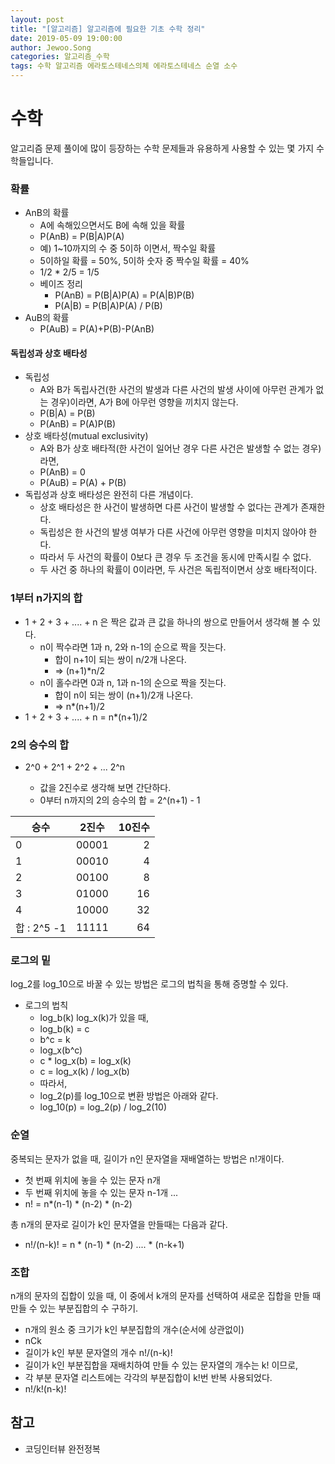 ```yaml
---
layout: post
title: "[알고리즘] 알고리즘에 필요한 기초 수학 정리"
date: 2019-05-09 19:00:00
author: Jewoo.Song
categories: 알고리즘_수학
tags: 수학 알고리즘 에라토스테네스의체 에라토스테네스 순열 소수
---
```


# 수학

알고리즘 문제 풀이에 많이 등장하는 수학 문제들과 유용하게 사용할 수 있는 몇 가지 수학들입니다.

### 확률

- AnB의 확률
  - A에 속해있으면서도 B에 속해 있을 확률
  - P(AnB) = P(B\|A)P(A)
  - 예) 1~10까지의 수 중 5이하 이면서, 짝수일 확률
  - 5이하일 확률 = 50%, 5이하 숫자 중 짝수일 확률 = 40%
  - 1/2 \* 2/5 = 1/5
  - 베이즈 정리
    - P(AnB) = P(B\|A)P(A) = P(A\|B)P(B)
    - P(A\|B) = P(B\|A)P(A) / P(B)
- AuB의 확률
  - P(AuB) = P(A)+P(B)-P(AnB)

#### 독립성과 상호 배타성

- 독립성
  - A와 B가 독립사건(한 사건의 발생과 다른 사건의 발생 사이에 아무런 관계가 없는 경우)이라면, A가 B에 아무런 영향을 끼치지 않는다.
  - P(B\|A) = P(B)
  - P(AnB) = P(A)P(B)
- 상호 배타성(mutual exclusivity)
  - A와 B가 상호 배타적(한 사건이 일어난 경우 다른 사건은 발생할 수 없는 경우)라면,
  - P(AnB) = 0
  - P(AuB) = P(A) + P(B)
- 독립성과 상호 배타성은 완전히 다른 개념이다.
  - 상호 배타성은 한 사건이 발생하면 다른 사건이 발생할 수 없다는 관계가 존재한다.
  - 독립성은 한 사건의 발생 여부가 다른 사건에 아무런 영향을 미치지 않아야 한다.
  - 따라서 두 사건의 확률이 0보다 큰 경우 두 조건을 동시에 만족시킬 수 없다.
  - 두 사건 중 하나의 확률이 0이라면, 두 사건은 독립적이면서 상호 배타적이다.

### 1부터 n가지의 합

- 1 + 2 + 3 + .... + n 은 짝은 값과 큰 값을 하나의 쌍으로 만들어서 생각해 볼 수 있다.
  - n이 짝수라면 1과 n, 2와 n-1의 순으로 짝을 짓는다.
    - 합이 n+1이 되는 쌍이 n/2개 나온다.
    - => (n+1)\*n/2
  - n이 홀수라면 0과 n, 1과 n-1의 순으로 짝을 짓는다.
    - 합이 n이 되는 쌍이 (n+1)/2개 나온다.
    - => n\*(n+1)/2
- 1 + 2 + 3 + .... + n = n\*(n+1)/2

### 2의 승수의 합

- 2^0 + 2^1 + 2^2 + ... 2^n

  - 값을 2진수로 생각해 보면 간단하다.
  - 0부터 n까지의 2의 승수의 합 = 2^(n+1) - 1

| 승수        | 2진수 | 10진수 |
| ----------- | :---: | -----: |
| 0           | 00001 |      2 |
| 1           | 00010 |      4 |
| 2           | 00100 |      8 |
| 3           | 01000 |     16 |
| 4           | 10000 |     32 |
| 합 : 2^5 -1 | 11111 |     64 |

### 로그의 밑

log_2를 log_10으로 바꿀 수 있는 방법은 로그의 법칙을 통해 증명할 수 있다.

- 로그의 법칙
  - log_b(k) log_x(k)가 있을 때,
  - log_b(k) = c
  - b^c = k
  - log_x(b^c)
  - c \* log_x(b) = log_x(k)
  - c = log_x(k) / log_x(b)
  - 따라서,
  - log_2(p)를 log_10으로 변환 방법은 아래와 같다.
  - log_10(p) = log_2(p) / log_2(10)

### 순열

중복되는 문자가 없을 때, 길이가 n인 문자열을 재배열하는 방법은 n!개이다.

- 첫 번째 위치에 놓을 수 있는 문자 n개
- 두 번째 위치에 놓을 수 있는 문자 n-1개 ...
- n! = n*(n-1) * (n-2) \* (n-2)

총 n개의 문자로 길이가 k인 문자열을 만들때는 다음과 같다.

- n!/(n-k)! = n \* (n-1) \* (n-2) .... \* (n-k+1)

### 조합

n개의 문자의 집합이 있을 때, 이 중에서 k개의 문자를 선택하여 새로운 집합을 만들 때 만들 수 있는 부분집합의 수 구하기.

- n개의 원소 중 크기가 k인 부분집합의 개수(순서에 상관없이)
- nCk
- 길이가 k인 부분 문자열의 개수 n!/(n-k)!
- 길이가 k인 부분집합을 재배치하여 만들 수 있는 문자열의 개수는 k! 이므로,
- 각 부분 문자열 리스트에는 각각의 부분집합이 k!번 반복 사용되었다.
- n!/k!(n-k)!

## 참고

- 코딩인터뷰 완전정복
